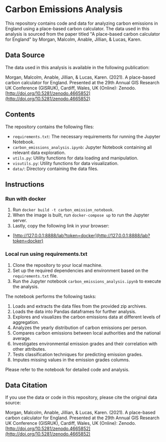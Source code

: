 # Carbon Emissions Analysis

This repository contains code and data for analyzing carbon emissions in England using a place-based carbon calculator. The data used in this analysis is sourced from the paper titled "A place-based carbon calculator for England" by Morgan, Malcolm, Anable, Jillian, & Lucas, Karen.

## Data Source
The data used in this analysis is available in the following publication:

Morgan, Malcolm, Anable, Jillian, & Lucas, Karen. (2021). A place-based carbon calculator for England. Presented at the 29th Annual GIS Research UK Conference (GISRUK), Cardiff, Wales, UK (Online): Zenodo. [http://doi.org/10.5281/zenodo.4665852](http://doi.org/10.5281/zenodo.4665852)

## Contents

The repository contains the following files:

- `requirements.txt`: The necessary requirements for running the Jupyter Notebook.
- `carbon_emissions_analysis.ipynb`: Jupyter Notebook containing all relevant data exploration.
- `utils.py`: Utility functions for data loading and manipulation.
- `visutils.py`: Utility functions for data visualization.
- `data/`: Directory containing the data files.

## Instructions

### Run with docker

1. Run `docker build -t carbon_emission_notebook`.
2. When the image is built, run `docker-compose up` to run the Jupyter server.
3. Lastly, copy the following link in your browser:
  - [http://127.0.0.1:8888/lab?token=docker](http://127.0.0.1:8888/lab?token=docker)

### Local run using requirements.txt

1. Clone the repository to your local machine.
2. Set up the required dependencies and environment based on the `requirements.txt` file.
3. Run the Jupyter notebook `carbon_emissions_analysis.ipynb` to execute the analysis.

The notebook performs the following tasks:

1. Loads and extracts the data files from the provided zip archives.
2. Loads the data into Pandas dataframes for further analysis.
3. Explores and visualizes the carbon emissions data at different levels of aggregation.
4. Analyzes the yearly distribution of carbon emissions per person.
5. Compares carbon emissions between local authorities and the national average.
6. Investigates environmental emission grades and their correlation with other attributes.
7. Tests classification techniques for predicting emission grades.
8. Imputes missing values in the emission grades columns.

Please refer to the notebook for detailed code and analysis.

## Data Citation

If you use the data or code in this repository, please cite the original data source:

Morgan, Malcolm, Anable, Jillian, & Lucas, Karen. (2021). A place-based carbon calculator for England. Presented at the 29th Annual GIS Research UK Conference (GISRUK), Cardiff, Wales, UK (Online): Zenodo. [http://doi.org/10.5281/zenodo.4665852](http://doi.org/10.5281/zenodo.4665852)
